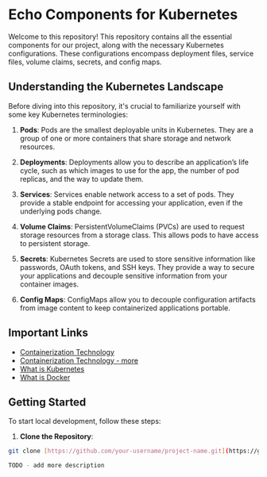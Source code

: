 # Echo Components for Kubernetes

Welcome to this repository! This repository contains all the essential components for our project, along with the necessary Kubernetes configurations. These configurations encompass deployment files, service files, volume claims, secrets, and config maps.

## Understanding the Kubernetes Landscape

Before diving into this repository, it's crucial to familiarize yourself with some key Kubernetes terminologies:

1. **Pods**: Pods are the smallest deployable units in Kubernetes. They are a group of one or more containers that share storage and network resources.

2. **Deployments**: Deployments allow you to describe an application’s life cycle, such as which images to use for the app, the number of pod replicas, and the way to update them.

3. **Services**: Services enable network access to a set of pods. They provide a stable endpoint for accessing your application, even if the underlying pods change.

4. **Volume Claims**: PersistentVolumeClaims (PVCs) are used to request storage resources from a storage class. This allows pods to have access to persistent storage.

5. **Secrets**: Kubernetes Secrets are used to store sensitive information like passwords, OAuth tokens, and SSH keys. They provide a way to secure your applications and decouple sensitive information from your container images.

6. **Config Maps**: ConfigMaps allow you to decouple configuration artifacts from image content to keep containerized applications portable.

## Important Links

- [Containerization Technology]([https://project-roadmap.com](https://www.ibm.com/topics/containerization))
- [Containerization Technology - more ]([https://project-roadmap.com](https://www.ibm.com/topics/containerization))
- [What is Kubernetes]([https://link-to-documentation.com](https://kubernetes.io/))
- [What is Docker]([[https://example-workflow.com](https://www.docker.com/)](https://www.redhat.com/en/topics/cloud-native-apps/what-is-containerization))

## Getting Started

To start local development, follow these steps:

1. **Clone the Repository**:

```bash
git clone [https://github.com/your-username/project-name.git](https://github.com/DataBytes-Organisation/Project-Echo.git)](https://github.com/DataBytes-Organisation/Project-Echo.git)

TODO - add more description

